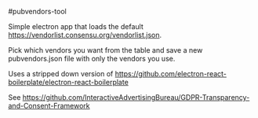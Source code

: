 #pubvendors-tool

Simple electron app that loads the default https://vendorlist.consensu.org/vendorlist.json.

Pick which vendors you want from the table and save a new pubvendors.json file with only the vendors you use.

Uses a stripped down version of https://github.com/electron-react-boilerplate/electron-react-boilerplate

See https://github.com/InteractiveAdvertisingBureau/GDPR-Transparency-and-Consent-Framework
